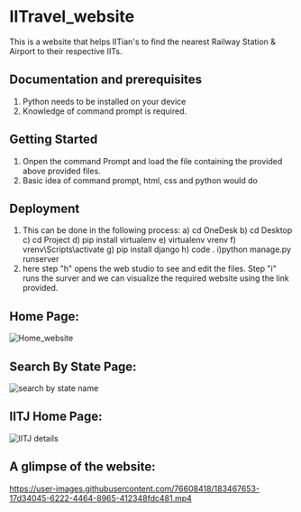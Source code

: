 # IITravel_website
This is a website that helps IITian's to find the nearest Railway Station &amp; Airport to their respective IITs. 

## Documentation and prerequisites
1. Python needs to be installed on your device
2. Knowledge of command prompt is required.

## Getting Started
1. Onpen the command Prompt and load the file containing the provided above provided files.
2. Basic idea of command prompt, html, css and python would do

## Deployment
1. This can be done in the following process: 
    a) cd OneDesk
    b) cd Desktop
    c) cd Project
    d) pip install virtualenv
    e) virtualenv vrenv
    f) vrenv\Scripts\activate
    g) pip install django
    h) code .
    i)python manage.py runserver
2. here step "h" opens the web studio to see and edit the files. Step "i" runs the surver and we can visualize the required website using the link provided.
## Home Page:
![Home_website](https://user-images.githubusercontent.com/76608418/183463228-9b5c8db8-70e9-45cd-8959-c93b76761c32.png)
## Search By State Page:
![search by state name](https://user-images.githubusercontent.com/76608418/183464893-cb3106e5-c26b-48ae-ba6e-12d97fe15274.png)
## IITJ Home Page:
![IITJ details](https://user-images.githubusercontent.com/76608418/183465160-40ae075b-b91f-4243-af5e-a1a7fefc2388.png)

## A glimpse of the website:

https://user-images.githubusercontent.com/76608418/183467653-17d34045-6222-4464-8965-412348fdc481.mp4


